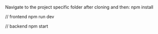 Navigate to the project specific folder after cloning and then: 
npm install 

//  frontend
npm run dev

//  backend
npm start
